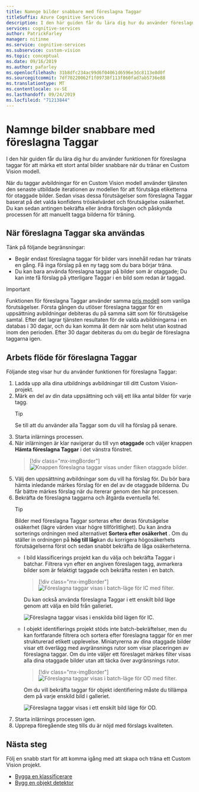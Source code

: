 ```yaml
---
title: Namnge bilder snabbare med föreslagna Taggar
titleSuffix: Azure Cognitive Services
description: I den här guiden får du lära dig hur du använder föreslagna taggar för att märka ett stort antal bilder snabbare när du tränar Custom Vision modeller.
services: cognitive-services
author: PatrickFarley
manager: nitinme
ms.service: cognitive-services
ms.subservice: custom-vision
ms.topic: conceptual
ms.date: 09/16/2019
ms.author: pafarley
ms.openlocfilehash: 31b8dfc234ac99d6f04061d6596e3dc8113e8d0f
ms.sourcegitcommit: 7df70220062f1f09738f113f860fad7ab5736e88
ms.translationtype: MT
ms.contentlocale: sv-SE
ms.lasthandoff: 09/24/2019
ms.locfileid: "71213844"
---
```

# <a name="label-images-faster-with-suggested-tags"></a>Namnge bilder snabbare med föreslagna Taggar

I den här guiden får du lära dig hur du använder funktionen för föreslagna taggar för att märka ett stort antal bilder snabbare när du tränar en Custom Vision modell. 

När du taggar avbildningar för en Custom Vision modell använder tjänsten den senaste utbildade iterationen av modellen för att förutsäga etiketterna för otaggade bilder. Sedan visas dessa förutsägelser som föreslagna Taggar baserat på det valda konfidens tröskelvärdet och förutsägelse osäkerhet. Du kan sedan antingen bekräfta eller ändra förslagen och påskynda processen för att manuellt tagga bilderna för träning.

## <a name="when-to-use-suggested-tags"></a>När föreslagna Taggar ska användas

Tänk på följande begränsningar:

* Begär endast föreslagna taggar för bilder vars innehåll redan har tränats en gång. Få inga förslag på en ny tagg som du bara börjar träna.
* Du kan bara använda föreslagna taggar på bilder som är otaggade; Du kan inte få förslag på ytterligare Taggar i en bild som redan är taggad.

> [!IMPORTANT]
> Funktionen för föreslagna Taggar använder samma [pris modell](https://azure.microsoft.com/pricing/details/cognitive-services/custom-vision-service/) som vanliga förutsägelser. Första gången du utlöser föreslagna taggar för en uppsättning avbildningar debiteras du på samma sätt som för förutsägelse samtal. Efter det lagrar tjänsten resultaten för de valda avbildningarna i en databas i 30 dagar, och du kan komma åt dem när som helst utan kostnad inom den perioden. Efter 30 dagar debiteras du om du begär de föreslagna taggarna igen.

## <a name="suggested-tags-workflow"></a>Arbets flöde för föreslagna Taggar

Följande steg visar hur du använder funktionen för föreslagna Taggar:

1. Ladda upp alla dina utbildnings avbildningar till ditt Custom Vision-projekt.
1. Märk en del av din data uppsättning och välj ett lika antal bilder för varje tagg.
    > [!TIP]
    > Se till att du använder alla Taggar som du vill ha förslag på senare.
1. Starta inlärnings processen.
1. När inlärningen är klar navigerar du till vyn **otaggade** och väljer knappen **Hämta föreslagna Taggar** i det vänstra fönstret.
    > [!div class="mx-imgBorder"]
    > ![Knappen föreslagna taggar visas under fliken otaggade bilder.](./media/suggested-tags/suggested-tags-button.png)
1. Välj den uppsättning avbildningar som du vill ha förslag för. Du bör bara hämta inledande märkes förslag för en del av de otaggade bilderna. Du får bättre märkes förslag när du itererar genom den här processen.
1. Bekräfta de föreslagna taggarna och åtgärda eventuella fel.
    > [!TIP]
    > Bilder med föreslagna Taggar sorteras efter deras förutsägelse osäkerhet (lägre värden visar högre tillförlitlighet). Du kan ändra sorterings ordningen med alternativet **Sortera efter osäkerhet** . Om du ställer in ordningen på **hög till låg**kan du korrigera högosäkerhets förutsägelserna först och sedan snabbt bekräfta de låga osäkerheterna.
    * I bild klassificerings projekt kan du välja och bekräfta Taggar i batchar. Filtrera vyn efter en angiven föreslagen tagg, avmarkera bilder som är felaktigt taggade och bekräfta resten i en batch.
        > [!div class="mx-imgBorder"]
        > ![Föreslagna taggar visas i batch-läge för IC med filter.](./media/suggested-tags/ic-batch-mode.png)

        Du kan också använda föreslagna Taggar i ett enskilt bild läge genom att välja en bild från galleriet.

        ![Föreslagna taggar visas i enskilda bild lägen för IC.](./media/suggested-tags/ic-individual-image-mode.png)
    * I objekt identifierings projekt stöds inte batch-bekräftelser, men du kan fortfarande filtrera och sortera efter föreslagna taggar för en mer strukturerad etikett upplevelse. Miniatyrerna av dina otaggade bilder visar ett överlägg med avgränsnings rutor som visar placeringen av föreslagna taggar. Om du inte väljer ett föreslaget märkes filter visas alla dina otaggade bilder utan att täcka över avgränsnings rutor.
        > [!div class="mx-imgBorder"]
        > ![Föreslagna taggar visas i batch-läge för OD med filter.](./media/suggested-tags/od-batch-mode.png)

        Om du vill bekräfta taggar för objekt identifiering måste du tillämpa dem på varje enskild bild i galleriet.

        ![Föreslagna taggar visas i ett enskilt bild läge för OD.](./media/suggested-tags/od-individual-image-mode.png)
1. Starta inlärnings processen igen.
1. Upprepa föregående steg tills du är nöjd med förslags kvaliteten.

## <a name="next-steps"></a>Nästa steg

Följ en snabb start för att komma igång med att skapa och träna ett Custom Vision projekt.

* [Bygga en klassificerare](getting-started-build-a-classifier.md)
* [Bygg en objekt detektor](get-started-build-detector.md)